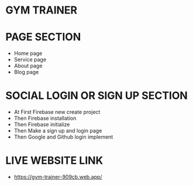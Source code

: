 # GYM TRAINER

# PAGE SECTION
* Home page
* Service page
* About page
* Blog page

# SOCIAL LOGIN OR SIGN UP SECTION
* At First Firebase new create project
* Then Firebase installation
* Then Firebase initialize
* Then Make a sign up and login page
* Then Google and Github login implement

# LIVE WEBSITE LINK
* https://gym-trainer-909cb.web.app/